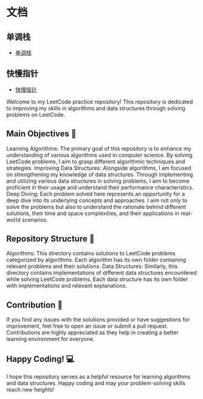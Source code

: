 # 文档

## 单调栈

- [单调栈](/docs/monotonic-stack.md)

## 快慢指针

- [快慢指针](/docs/linked-list-has-cycle.md)

Welcome to my LeetCode practice repository! This repository is dedicated to improving my skills in algorithms and data
structures through solving problems on LeetCode.

## Main Objectives 🎯

Learning Algorithms: The primary goal of this repository is to enhance my understanding of various algorithms used in
computer science. By solving LeetCode problems, I aim to grasp different algorithmic techniques and strategies.
Improving Data Structures: Alongside algorithms, I am focused on strengthening my knowledge of data structures. Through
implementing and utilizing various data structures in solving problems, I aim to become proficient in their usage and
understand their performance characteristics.
Deep Diving: Each problem solved here represents an opportunity for a deep dive into its underlying concepts and
approaches. I aim not only to solve the problems but also to understand the rationale behind different solutions, their
time and space complexities, and their applications in real-world scenarios.

## Repository Structure 📂

Algorithms: This directory contains solutions to LeetCode problems categorized by algorithms. Each algorithm has its own
folder containing relevant problems and their solutions.
Data Structures: Similarly, this directory contains implementations of different data structures encountered while
solving LeetCode problems. Each data structure has its own folder with implementations and relevant explanations.

## Contribution 🤝

If you find any issues with the solutions provided or have suggestions for improvement, feel free to open an issue or
submit a pull request. Contributions are highly appreciated as they help in creating a better learning environment for
everyone.

## Happy Coding! 💻

I hope this repository serves as a helpful resource for learning algorithms and data structures. Happy coding and may
your problem-solving skills reach new heights!
